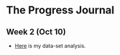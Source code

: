 # The Progress Journal

## Week 2 (Oct 10)

+ [Here](files/ozgegenchw2.html) is my data-set analysis.
